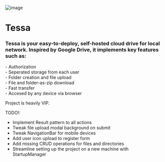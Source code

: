 ![image](https://github.com/user-attachments/assets/a1569b35-11d9-48de-b46b-5c832ec23e34)


<h1>Tessa</h1>

<h3>Tessa is your easy-to-deploy, self-hosted cloud drive for local network. Inspired by Google Drive, it implements key features such as:</h3>
- Authorization<br />
- Seperated storage from each user<br />
- Folder creation and file upload<br />
- File and folder-as-zip download<br />
- Fast transfer<br />
- Accesed by any device via browser<br />

Project is heavily VIP.

TODO!:
- Implement Result<T> pattern to all actions
- Tweak file upload modal background on submit
- Tweak NavigationBar for mobile devices
- Add user icon upload to register form
- Add missing CRUD operations for files and directories
- Streamline setting up the project on a new machine with StartupManager
